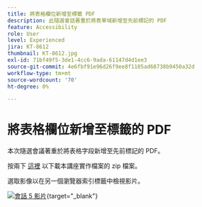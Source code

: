 ```yaml
---
title: 將表格欄位新增至標籤 PDF
description: 此隨選會話著重於將表單域新增至先前標記的 PDF
feature: Accessibility
role: User
level: Experienced
jira: KT-8612
thumbnail: KT-8612.jpg
exl-id: 71bf49f5-3de1-4cc6-9ada-61147d4d1ee3
source-git-commit: 4e6fbf91e96d26f9ee8f1105ad68738b9450a32d
workflow-type: tm+mt
source-wordcount: '70'
ht-degree: 0%

---
```


# 將表格欄位新增至標籤的 PDF

本次隨選會議著重於將表格字段新增至先前標記的 PDF。

按兩下 [這裡](../assets/accessibilitysession5.zip) 以下載本講座實作檔案的 zip 檔案。

選取影像以在另一個瀏覽器索引標籤中檢視影片。

[![會話 5 影片](../assets/Accessibilitysession5_YT.png)](https://youtu.be/vaM9R-mt5Jo){target="_blank"}
